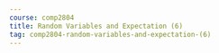 ```yaml
---
course: comp2804
title: Random Variables and Expectation (6)
tag: comp2804-random-variables-and-expectation-(6)
---
```

